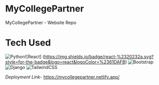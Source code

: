 # MyCollegePartner
 MyCollegePartner - Website Repo

 # Tech Used
 ![Python](https://img.shields.io/badge/python-3670A0?style=for-the-badge&logo=python&logoColor=ffdd54)![React] (https://img.shields.io/badge/react-%2320232a.svg?style=for-the-badge&logo=react&logoColor=%2361DAFB) ![Bootstrap](https://img.shields.io/badge/bootstrap-%238511FA.svg?style=for-the-badge&logo=bootstrap&logoColor=white) ![Django](https://img.shields.io/badge/django-%23092E20.svg?style=for-the-badge&logo=django&logoColor=white) ![TailwindCSS](https://img.shields.io/badge/tailwindcss-%2338B2AC.svg?style=for-the-badge&logo=tailwind-css&logoColor=white)

 *Deployment Link*- https://mycollegepartner.netlify.app/

